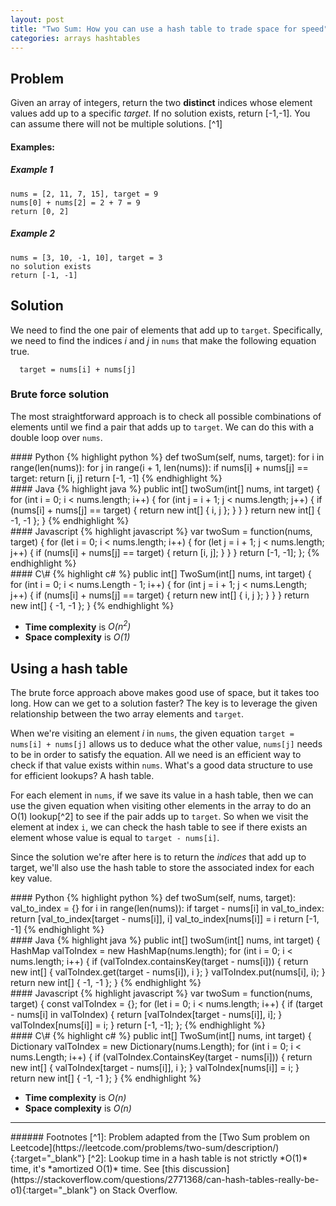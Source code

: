 ```yaml
---
layout: post
title: "Two Sum: How you can use a hash table to trade space for speed"
categories: arrays hashtables
---
```

## Problem
Given an array of integers, return the two **distinct** indices whose element values add up to a specific *target*. If no solution exists, return [-1,-1]. You can assume there will not be multiple solutions. [^1]

#### Examples:
##### Example 1 #####
```
nums = [2, 11, 7, 15], target = 9
nums[0] + nums[2] = 2 + 7 = 9
return [0, 2]
```
##### Example 2 #####
```
nums = [3, 10, -1, 10], target = 3
no solution exists
return [-1, -1]
```

## Solution
We need to find the one pair of elements that add up to ```target```. Specifically, we need to find the indices *i* and *j* in ```nums``` that make the following equation true.
```
  target = nums[i] + nums[j]
```

### Brute force solution
The most straightforward approach is to check all possible combinations of elements until we find a pair that adds up to ```target```. We can do this with a double loop over ```nums```.

<section class="code-languages">
<section class="python" markdown="1">
#### Python
{% highlight python %}
def twoSum(self, nums, target):
    for i in range(len(nums)):
        for j in range(i + 1, len(nums)):
            if nums[i] + nums[j] == target:
                return [i, j]
    return [-1, -1]
{% endhighlight %}
</section>
<section class="java" markdown="1">
#### Java
{% highlight java %}
public int[] twoSum(int[] nums, int target) {
    for (int i = 0; i < nums.length; i++) {
        for (int j = i + 1; j < nums.length; j++) {
            if (nums[i] + nums[j] == target) {
                return new int[] { i, j };
            }
        }
    }
    return new int[] { -1, -1 };
}
{% endhighlight %}
</section>
<section class="javascript" markdown="1">
#### Javascript
{% highlight javascript %}
var twoSum = function(nums, target) {
    for (let i = 0; i < nums.length; i++) {
        for (let j = i + 1; j < nums.length; j++) {
            if (nums[i] + nums[j] == target) {
                return [i, j];
            }
        }
    }
    return [-1, -1];
};
{% endhighlight %}
</section>
<section class="csharp" markdown="1">
#### C\#
{% highlight c# %}
public int[] TwoSum(int[] nums, int target) {    
    for (int i = 0; i < nums.Length - 1; i++) {
        for (int j = i + 1; j < nums.Length; j++) {
            if (nums[i] + nums[j] == target) {
                return new int[] { i, j };
            }
        }
    }
    return new int[] { -1, -1 };
}
{% endhighlight %}
</section>
</section>



+ **Time complexity** is *O(n<sup>2</sup>)*
+ **Space complexity** is *O(1)*

## Using a hash table
The brute force approach above makes good use of space, but it takes too long. How can we get to a solution faster? The key is to leverage the given relationship between the two array elements and ```target```.

When we're visiting an element *i* in ```nums```, the given equation ```target = nums[i] + nums[j]``` allows us to deduce what the other value, ```nums[j]``` needs to be in order to satisfy the equation. All we need is an efficient way to check if that value exists within ```nums```. What's a good data structure to use for efficient lookups? A hash table.

For each element in ```nums```, if we save its value in a hash table, then we can use the given equation when visiting other elements in the array to do an O(1) lookup[^2] to see if the pair adds up to ```target```. So when we visit the element at index ```i```, we can check the hash table to see if there exists an element whose value is equal to ```target - nums[i]```.

Since the solution we're after here is to return the *indices* that add up to target, we'll also use the hash table to store the associated index for each key value.
<section class="code-languages">
<section class="python" markdown="1">
#### Python
{% highlight python %}
def twoSum(self, nums, target):
    val_to_index = {}
    for i in range(len(nums)):
        if target - nums[i] in val_to_index:
            return [val_to_index[target - nums[i]], i]
        val_to_index[nums[i]] = i
    return [-1, -1]
{% endhighlight %}
</section>
<section class="java" markdown="1">
#### Java
{% highlight java %}
public int[] twoSum(int[] nums, int target) {
    HashMap<Integer, Integer> valToIndex = new HashMap<Integer, Integer>(nums.length);
    for (int i = 0; i < nums.length; i++) {
        if (valToIndex.containsKey(target - nums[i])) {
            return new int[] { valToIndex.get(target - nums[i]), i };
        }
        valToIndex.put(nums[i], i);
    }
    return new int[] { -1, -1 };
}
{% endhighlight %}
</section>
<section class="javascript" markdown="1">
#### Javascript
{% highlight javascript %}
var twoSum = function(nums, target) {
    const valToIndex = {};
    for (let i = 0; i < nums.length; i++) {
        if (target - nums[i] in valToIndex) {
            return [valToIndex[target - nums[i]], i];
        }
        valToIndex[nums[i]] = i;
    }
    return [-1, -1];
};
{% endhighlight %}
</section>
<section class="csharp" markdown="1">
#### C\#
{% highlight c# %}
public int[] TwoSum(int[] nums, int target) {    
    Dictionary<int, int> valToIndex = new Dictionary<int, int>(nums.Length);
    for (int i = 0; i < nums.Length; i++) {
        if (valToIndex.ContainsKey(target - nums[i])) {
            return new int[] { valToIndex[target - nums[i]], i };
        }
        valToIndex[nums[i]] = i;
    }
    return new int[] { -1, -1 };
}
{% endhighlight %}
</section>
</section>

+ **Time complexity** is *O(n)*
+ **Space complexity** is *O(n)*

---
<section class="footnotes" markdown="1">
###### Footnotes
[^1]: Problem adapted from the [Two Sum problem on Leetcode](https://leetcode.com/problems/two-sum/description/){:target="_blank"}
[^2]: Lookup time in a hash table is not strictly *O(1)* time, it's *amortized O(1)* time. See [this discussion](https://stackoverflow.com/questions/2771368/can-hash-tables-really-be-o1){:target="_blank"} on Stack Overflow.
</section>
